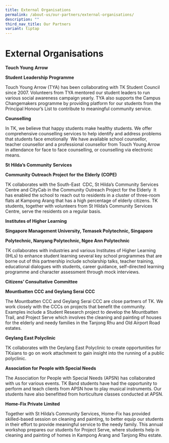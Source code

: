 ```yaml
---
title: External Organisations
permalink: /about-us/our-partners/external-organisations/
description: ""
third_nav_title: Our Partners
variant: tiptap
---
```

# External Organisations
**Touch Young** **Arrow**

**Student** **Leadership** **Programme**

Touch Young Arrow (TYA) has been collaborating with TK Student Council since 2007. Volunteers from TYA mentored our student leaders to run various social awareness campaign yearly. TYA also supports the Campus Changemakers programme by providing platform for our students from the Principal Honour’s List to contribute to meaningful community service.

**Counselling**

In TK, we believe that happy students make healthy students. We offer comprehensive counselling services to help identify and address problems that students face emotionally  We have available school counsellor, teacher counsellor and a professional counsellor from Touch Young Arrow in attendance for face to face counselling, or counselling via electronic means.

**St** **Hilda’s Community** **Services**

**Community Outreach** **Project** **for** **the** **Elderly** **(COPE)**

TK collaborates with the South-East  CDC, St Hilda’s Community Services Centre and CityCab in the Community Outreach Project for the Elderly  It has enabled the school to reach out to residents in a cluster of three-room flats at Kampong Arang that has a high percentage of elderly citizens. TK students, together with volunteers from St Hilda’s Community Services Centre, serve the residents on a regular basis.

**Institutes of Higher Learning**

**Singapore Management University, Temasek Polytechnic, Singapore**

**Polytechnic, Nanyang Polytechnic, Ngee Ann Polytechnic**

TK collaborates with industries and various Institutes of Higher Learning (IHLs) to enhance student learning several key school programmes that are borne out of this partnership include scholarship talks, teacher training, educational dialogues with students, career guidance, self-directed learning programme and character assessment through mock interviews.

**Citizens’ Consultative** **Committee**

**Mountbatten CCC and Geylang Serai CCC**

The Mountbatten CCC and Geylang Serai CCC are close partners of TK. We work closely with the CCCs on projects that benefit the community. Examples include a Student Research project to develop the Mountbatten Trail, and Project Serve which involves the cleaning and painting of houses for the elderly and needy families in the Tanjong Rhu and Old Airport Road estates.

**Geylang East Polyclinic**

TK collaborates with the Geylang East Polyclinic to create opportunities for TKsians to go on work attachment to gain insight into the running of a public polyclinic.

**Association for People with Special Needs**

The Association for People with Special Needs (APSN) has collaborated with us for various events. TK Band students have had the opportunity to perform and teach clients from APSN how to play musical instruments. Our students have also benefitted from horticulture classes conducted at APSN.

**Home-Fix Private** **Limited**

Together with St Hilda’s Community Services, Home-Fix has provided skilled-based session on cleaning and painting, to better equip our students in their effort to provide meaningful service to the needy family. This annual workshop prepares our students for Project Serve, where students help in cleaning and painting of homes in Kampong Arang and Tanjong Rhu estate.